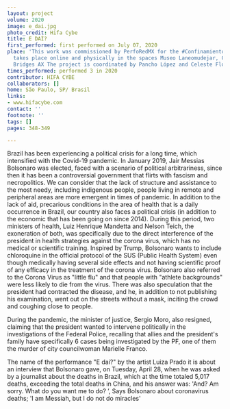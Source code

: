 ```yaml
---
layout: project
volume: 2020
image: e_dai.jpg
photo_credit: Hifa Cybe
title: E DAÍ?
first_performed: first performed on July 07, 2020
place: 'This work was commissioned by PerfoRedMX for the #Confinamiento project that
  takes place online and physically in the spaces Museo Laneomudejar, CCECR and Building
  Bridges AX The project is coordinated by Pancho López and Celeste Flores.'
times_performed: performed 3 in 2020
contributor: HIFA CYBE
collaborators: []
home: São Paulo, SP/ Brasil
links:
- www.hifacybe.com
contact: ''
footnote: ''
tags: []
pages: 348-349

---
```


Brazil has been experiencing a political crisis for a long time, which intensified with the Covid-19 pandemic. In January 2019, Jair Messias Bolsonaro was elected, faced with a scenario of political arbitrariness, since then it has been a controversial government that flirts with fascism and necropolitics. We can consider that the lack of structure and assistance to the most needy, including indigenous people, people living in remote and peripheral areas are more emergent in times of pandemic. In addition to the lack of aid, precarious conditions in the area of health that is a daily occurrence in Brazil, our country also faces a political crisis (in addition to the economic that has been going on since 2014).
During this period, two ministers of health, Luiz Henrique Mandetta and Nelson Teich, the exoneration of both, was specifically due to the direct interference of the president in health strategies against the corona virus, which has no medical or scientific training. Inspired by Trump, Bolsonaro wants to include chloroquine in the official protocol of the SUS (Public Health System) even though medically having several side effects and not having scientific proof of any efficacy in the treatment of the corona virus.
Bolsonaro also referred to the Corona Virus as "little flu" and that people with "athlete backgrounds" were less likely to die from the virus. There was also speculation that the president had contracted the disease, and he, in addition to not publishing his examination, went out on the streets without a mask, inciting the crowd and coughing close to people.

During the pandemic, the minister of justice, Sergio Moro, also resigned, claiming that the president wanted to intervene politically in the investigations of the Federal Police, recalling that allies and the president's family have specifically 6 cases being investigated by the PF, one of them the murder of city councilwoman Marielle Franco.

The name of the performance "E dai?" by the artist Luiza Prado it is about an interview that Bolsonaro gave, on Tuesday, April 28, when he was asked by a journalist about the deaths in Brazil, which at the time totaled 5,017 deaths, exceeding the total deaths in China, and his answer was: 'And? Am sorry. What do you want me to do? ’, Says Bolsonaro about coronavirus deaths; 'I am Messiah, but I do not do miracles'


